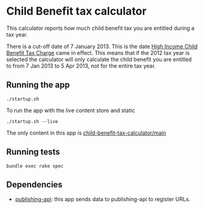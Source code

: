 Child Benefit tax calculator
===========

This calculator reports how much child benefit tax you are entitled during a tax year.

There is a cut-off date of 7 January 2013. This is the date [High Income Child Benefit Tax Charge](https://www.gov.uk/child-benefit-tax-charge/overview) came in effect.
This means that if the 2012 tax year is selected the calculator will only calculate the child benefit you are entitled to from 7 Jan 2013 to 5 Apr 2013, not for the entire tax year.


## Running the app

```
./startup.sh
```

To run the app with the live content store and static

```
./startup.sh --live
```

The only content in this app is [child-benefit-tax-calculator/main](http://calculators.dev.gov.uk/child-benefit-tax-calculator/main)

## Running tests

```
bundle exec rake spec
```

## Dependencies

- [publishing-api](https://github.com/alphagov/publishing-api): this app sends
  data to publishing-api to register URLs.
